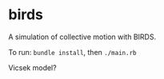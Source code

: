# birds

A simulation of collective motion with BIRDS.

To run: `bundle install`, then `./main.rb`

Vicsek model?
